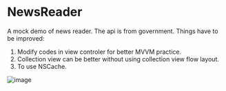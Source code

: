 # NewsReader
A mock demo of news reader. The api is from government.
Things have to be improved:
1. Modify codes in view controler for better MVVM practice.
2. Collection view can be better without using collection view flow layout.
3. To use NSCache.

![image](https://imgur.com/qM2l8lJ.jpg)
